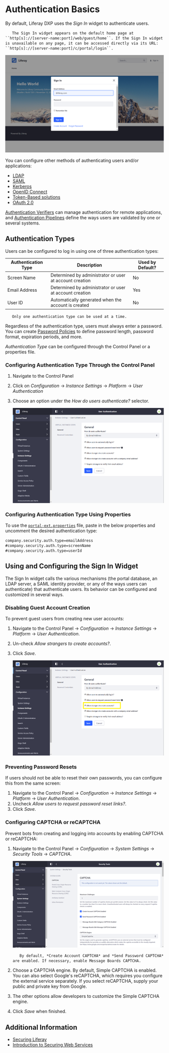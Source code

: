 # Authentication Basics

By default, Liferay DXP uses the *Sign In* widget to authenticate users.

```note::
   The Sign In widget appears on the default home page at ``http[s]://[server-name:port]/web/guest/home``. If the Sign In widget is unavailable on any page, it can be accessed directly via its URL: ``http[s]://[server-name:port]/c/portal/login``.
```

![The default Liferay home page](./authentication-basics/images/01.png)

You can configure other methods of authenticating users and/or applications:

* [LDAP](../../users-and-permissions/devops/connecting-to-a-user-directory/connecting-to-an-ldap-directory.md)
* [SAML](./configuring-sso/authenticating-with-saml/saml-authentication-process-overview.md.md)
* [Kerberos](./configuring-sso/authenticating-with-kerberos.md)
* [OpenID Connect](./configuring-sso/other-ssos/using-openid-connect.md)
* [Token-Based solutions](./configuring-sso/token-based-authentication.md)
* [OAuth 2.0](./configuring-sso/using-oauth2/introduction-to-using-oauth2.md)

[Authentication Verifiers](./securing-web-services/using-authentication-verifiers.md) can manage authentication for remote applications, and [Authentication Pipelines](../../developing-applications/README.md) define the ways users are validated by one or several systems.

## Authentication Types

Users can be configured to log in using one of three authentication types:

| Authentication Type | Description | Used by Default? |
| --- | --- | --- |
| Screen Name | Determined by administrator or user at account creation | No |
| Email Address | Determined by administrator or user at account creation  | Yes |
| User ID | Automatically generated when the account is created | No |

```note::
   Only one authentication type can be used at a time.
```

Regardless of the authentication type, users must always enter a password. You can create [Password Policies](../../users-and-permissions/devops/README.md) to define password length, password format, expiration periods, and more.

_Authentication Type_ can be configured through the Control Panel or a properties file.

### Configuring Authentication Type Through the Control Panel

1. Navigate to the Control Panel
1. Click on *Configuration* &rarr; *Instance Settings* &rarr; *Platform* &rarr; *User Authentication*
1. Choose an option under the *How do users authenticate?* selector.

    ![Figure 1: You can select from three types of authentication.](./authentication-basics/images/03.png)

### Configuring Authentication Type Using Properties

To use the [`portal-ext.properties`](https://learn.liferay.com/dxp-7.x/installation-and-upgrades/reference/portal-properties.html) file, paste in the below properties and uncomment the desired authentication type:

```properties
company.security.auth.type=emailAddress
#company.security.auth.type=screenName
#company.security.auth.type=userId
```

## Using and Configuring the Sign In Widget

The Sign In widget calls the various mechanisms (the portal database, an LDAP server, a SAML identity provider, or any of the ways users can authenticate) that authenticate users. Its behavior can be configured and customized in several ways.

### Disabling Guest Account Creation

To prevent guest users from creating new user accounts:

1. Navigate to the Control Panel &rarr; *Configuration* &rarr; *Instance Settings* &rarr; *Platform* &rarr; *User Authentication*.
1. Un-check *Allow strangers to create accounts?*.
1. Click *Save*.

    ![Figure 2: Guests can't create accounts if this box is unchecked.](./authentication-basics/images/04.png)

### Preventing Password Resets

If users should not be able to reset their own passwords, you can configure this from the same screen:

1. Navigate to the Control Panel &rarr; *Configuration* &rarr; *Instance Settings* &rarr; *Platform* &rarr; *User Authentication*.
1. Uncheck *Allow users to request password reset links?*.
1. Click *Save*.

### Configuring CAPTCHA or reCAPTCHA

Prevent bots from creating and logging into accounts by enabling CAPTCHA or reCAPTCHA:

1. Navigate to the Control Panel &rarr; *Configuration* &rarr; *System Settings* &rarr; *Security Tools* &rarr; *CAPTCHA*.

    ![The CAPTCHA configuration screen.](./authentication-basics/images/02.png)

    ```note::
       By default, *Create Account CAPTCHA* and *Send Password CAPTCHA* are enabled. If necessary, enable Message Boards CAPTCHA.
    ```

1. Choose a CAPTCHA engine. By default, Simple CAPTCHA is enabled. You can also select Google's reCAPTCHA, which requires you configure the external service separately. If you select reCAPTCHA, supply your public and private key from Google.
1. The other options allow developers to customize the Simple CAPTCHA engine.
1. Click *Save* when finished.

## Additional Information

* [Securing Liferay](./introduction-to-securing-liferay.md)
* [Introduction to Securing Web Services](./securing-web-services/introduction-to-securing-web-services.md)
